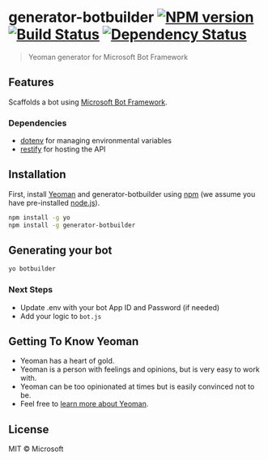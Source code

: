 # generator-botbuilder [![NPM version][npm-image]][npm-url] [![Build Status][travis-image]][travis-url] [![Dependency Status][daviddm-image]][daviddm-url]
> Yeoman generator for Microsoft Bot Framework

## Features

Scaffolds a bot using [Microsoft Bot Framework](https://dev.botframework.com).

### Dependencies

- [dotenv](https://github.com/motdotla/dotenv) for managing environmental variables
- [restify](http://restify.com/) for hosting the API

## Installation

First, install [Yeoman](http://yeoman.io) and generator-botbuilder using [npm](https://www.npmjs.com/) (we assume you have pre-installed [node.js](https://nodejs.org/)).

```bash
npm install -g yo
npm install -g generator-botbuilder
```

## Generating your bot

```bash
yo botbuilder
```

### Next Steps

- Update .env with your bot App ID and Password (if needed)
- Add your logic to `bot.js`

## Getting To Know Yeoman

 * Yeoman has a heart of gold.
 * Yeoman is a person with feelings and opinions, but is very easy to work with.
 * Yeoman can be too opinionated at times but is easily convinced not to be.
 * Feel free to [learn more about Yeoman](http://yeoman.io/).

## License

MIT © Microsoft


[npm-image]: https://badge.fury.io/js/generator-botbuilder.svg
[npm-url]: https://npmjs.org/package/generator-botbuilder
[travis-image]: https://travis-ci.org/geektrainer/generator-botbuilder.svg?branch=master
[travis-url]: https://travis-ci.org/geektrainer/generator-botbuilder
[daviddm-image]: https://david-dm.org/geektrainer/generator-botbuilder.svg?theme=shields.io
[daviddm-url]: https://david-dm.org/geektrainer/generator-botbuilder
